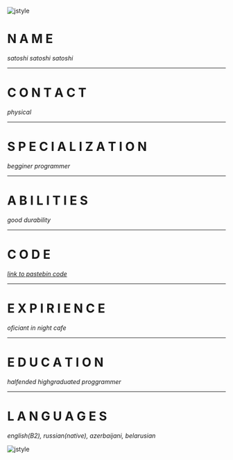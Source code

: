 ![jstyle](https://xn----7sbcgrydczc.xn--p1ai/src/i/img_lvl3/animenew/anime-berserk-pred/oblozhki-dlya-vk-po-taytlu-berserk-2.png)


# N A M E
*satoshi satoshi satoshi*

***
# C O N T A C T
*physical*

***
# S P E C I A L I Z A T I O N
*begginer programmer*

***
# A B I L I T I E S
*good durability*

***
# C O D E
*[link to pastebin code](https://pastebin.com/Nk0TttK6)*

***
# E X P I R I E N C E
*oficiant in night cafe*

***
# E D U C A T I O N
*halfended highgraduated proggrammer*

***
# L A N G U A G E S
*english(B2), russian(native), azerbaijani, belarusian*


![jstyle](https://xn----7sbcgrydczc.xn--p1ai/src/i/img_lvl3/animenew/anime-berserk-pred/oblozhki-dlya-vk-po-taytlu-berserk-2.png)
